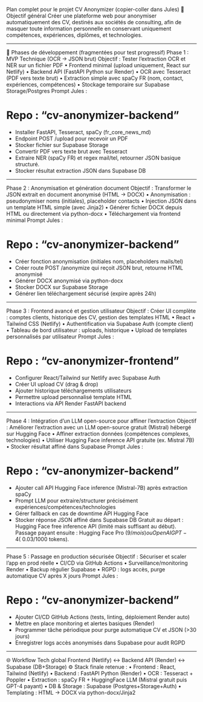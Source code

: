Plan complet pour le projet CV Anonymizer (copier-coller dans Jules)
🎯 Objectif général
Créer une plateforme web pour anonymiser automatiquement des CV, destinés aux sociétés de consulting,
afin de masquer toute information personnelle en conservant uniquement compétences, expériences, diplômes, et technologies.
________________________________________
📌 Phases de développement (fragmentées pour test progressif)
Phase 1 : MVP Technique (OCR → JSON brut)
Objectif : Tester l’extraction OCR et NER sur un fichier PDF
•	Frontend minimal (upload uniquement, React sur Netlify)
•	Backend API (FastAPI Python sur Render)
•	OCR avec Tesseract (PDF vers texte brut)
•	Extraction simple avec spaCy FR (nom, contact, expériences, compétences)
•	Stockage temporaire sur Supabase Storage/Postgres
Prompt Jules :
# Repo : “cv-anonymizer-backend”
- Installer FastAPI, Tesseract, spaCy (fr_core_news_md)
- Endpoint POST /upload pour recevoir un PDF
- Stocker fichier sur Supabase Storage
- Convertir PDF vers texte brut avec Tesseract
- Extraire NER (spaCy FR) et regex mail/tel, retourner JSON basique structuré.
- Stocker résultat extraction JSON dans Supabase DB
________________________________________
Phase 2 : Anonymisation et génération document
Objectif : Transformer le JSON extrait en document anonymisé (HTML → DOCX)
•	Anonymisation : pseudonymiser noms (initiales), placeholder contacts
•	Injection JSON dans un template HTML simple (avec Jinja2)
•	Générer fichier DOCX depuis HTML ou directement via python-docx
•	Téléchargement via frontend minimal
Prompt Jules :
# Repo : “cv-anonymizer-backend”
- Créer fonction anonymisation (initiales nom, placeholders mails/tel)
- Créer route POST /anonymize qui reçoit JSON brut, retourne HTML anonymisé
- Générer DOCX anonymisé via python-docx
- Stocker DOCX sur Supabase Storage
- Générer lien téléchargement sécurisé (expire après 24h)
________________________________________
Phase 3 : Frontend avancé et gestion utilisateur
Objectif : Créer UI complète : comptes clients, historique des CV, gestion des templates HTML
•	React + Tailwind CSS (Netlify)
•	Authentification via Supabase Auth (compte client)
•	Tableau de bord utilisateur : uploads, historique
•	Upload de templates personnalisés par utilisateur
Prompt Jules :
# Repo : “cv-anonymizer-frontend”
- Configurer React/Tailwind sur Netlify avec Supabase Auth
- Créer UI upload CV (drag & drop)
- Ajouter historique téléchargements utilisateurs
- Permettre upload personnalisé template HTML
- Interactions via API Render FastAPI backend
________________________________________
Phase 4 : Intégration d’un LLM open-source pour affiner l’extraction
Objectif : Améliorer l’extraction avec un LLM open-source gratuit (Mistral) hébergé sur Hugging Face
•	Affiner extraction données (compétences complexes, technologies)
•	Utiliser Hugging Face inference API gratuite (ex. Mistral 7B)
•	Stocker résultat affiné dans Supabase
Prompt Jules :
# Repo : “cv-anonymizer-backend”
- Ajouter call API Hugging Face inference (Mistral-7B) après extraction spaCy
- Prompt LLM pour extraire/structurer précisément expériences/compétences/technologies
- Gérer fallback en cas de downtime API Hugging Face
- Stocker réponse JSON affiné dans Supabase DB
Gratuit au départ : Hugging Face free inference API (limité mais suffisant au début).
Passage payant ensuite : Hugging Face Pro ($9/mois) ou OpenAI GPT-4 (~$0.03/1000 tokens).
________________________________________
Phase 5 : Passage en production sécurisée
Objectif : Sécuriser et scaler l’app en prod réelle
•	CI/CD via GitHub Actions
•	Surveillance/monitoring Render
•	Backup régulier Supabase
•	RGPD : logs accès, purge automatique CV après X jours
Prompt Jules :
# Repo : “cv-anonymizer-backend”
- Ajouter CI/CD GitHub Actions (tests, linting, déploiement Render auto)
- Mettre en place monitoring et alertes basiques (Render)
- Programmer tâche périodique pour purge automatique CV et JSON (>30 jours)
- Enregistrer logs accès anonymisés dans Supabase pour audit RGPD
________________________________________
🌐 Workflow Tech global
Frontend (Netlify) ↔ Backend API (Render) ↔ Supabase (DB+Storage)
⚙️ Stack finale retenue :
•	Frontend : React, Tailwind (Netlify)
•	Backend : FastAPI Python (Render)
•	OCR : Tesseract + Poppler
•	Extraction : spaCy FR + HuggingFace LLM (Mistral gratuit puis GPT-4 payant)
•	DB & Storage : Supabase (Postgres+Storage+Auth)
•	Templating : HTML → DOCX via python-docx/Jinja2

